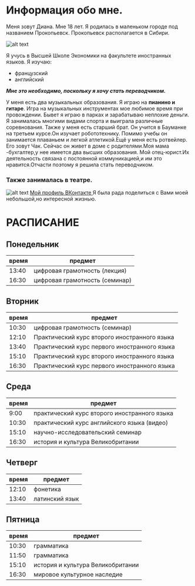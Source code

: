 # Информация обо мне.

Меня зовут Диана. Мне 18 лет.
Я родилась в маленьком городе под названием Прокопьевск. 
Прокопьевск располагается в Сибири.

![alt text](http://prkonline.ru/_nw/118/19601689.jpg)  

Я учусь в Высшей Школе Экономики на факультете иностранных языков.
Я изучаю: 
-  французский  
-  английский 

***Мне это необходимо, поскольку я хочу стать переводчиком.***

У меня есть два музыкальных образования. Я играю на **пианино и гитаре**.
Игра на музыкальных инструментах мое любимое время при провождении. Бывет я играю в парках и зарабатываю неплохие деньги.
Я занималась многими видами спорта и выиграла различные соревнования. Также у меня есть старший брат. Он учится в Бауманке на третьем курсе.Он изучает робототехнику. Помимо учебы он занимается плаваньем и легкой атлетикой.Ещё у меня есть ротвейлер. Его зовут Чак. Сейчас он живет в доме с родителями.Моя мама -бухгалтер,у нее имеется два высших образования. Мой отец-юрист.Их деятельность связана с постоянной коммуникацией,и им это нравится.Отчасти поэтому я решила стать переводчиком.
### Также занималась в театре.
![alt text](https://a.d-cd.net/726353u-960.jpg)
[Мой профиль ВКонтакте ](https://vk.com/id319473688)
Я была рада поделиться с Вами моей небольшой,но интересной жизнью.



# РАСПИСАНИЕ 
## Понедельник

время  | предмет
-------|------------------------------
13:40  |цифровая грамотность (лекция)
16:30  | цифровая грамотность (семинар)

## Вторник
время  | предмет
-------|------------------------------
10:30  |цифровая грамотность (семинар)
12:10  |Практический курс второго иностранного языка
13:40  |Практический курс первого иностранного языка
15:10  |Практический курс второго иностранного языка
16:30  |Практический курс первого иностранного языка

## Среда
время  | предмет
-------|------------------------------
9:00   |практический курс второго иностранного языка
10:30  |практический курс английского языка (видео)
15:10  |научно-исследовательский семинар
16:30  |история и культура Великобритании

## Четверг
время  | предмет
-------|-------------------------------
12:10  |фонетика
13:40  |латинский язык

## Пятница
время  | предмет
-------|-------------------------------
10:30  |грамматика
11:50  |грамматика
15:10  |история и культура Великобритании
16:30  |мировое культурное наследие


